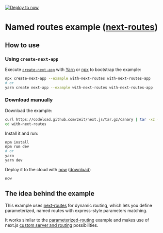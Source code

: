 [![Deploy to now](https://deploy.now.sh/static/button.svg)](https://deploy.now.sh/?repo=https://github.com/zeit/next.js/tree/master/examples/with-next-routes)
# Named routes example ([next-routes](https://github.com/fridays/next-routes))

## How to use

### Using `create-next-app`

Execute [`create-next-app`](https://github.com/segmentio/create-next-app) with [Yarn](https://yarnpkg.com/lang/en/docs/cli/create/) or [npx](https://github.com/zkat/npx#readme) to bootstrap the example:

```bash
npx create-next-app --example with-next-routes with-next-routes-app
# or
yarn create next-app --example with-next-routes with-next-routes-app
```

### Download manually

Download the example:

```bash
curl https://codeload.github.com/zeit/next.js/tar.gz/canary | tar -xz --strip=2 next.js-canary/examples/with-next-routes
cd with-next-routes
```

Install it and run:

```bash
npm install
npm run dev
# or
yarn
yarn dev
```

Deploy it to the cloud with [now](https://zeit.co/now) ([download](https://zeit.co/download))

```bash
now
```

## The idea behind the example

This example uses [next-routes](https://github.com/fridays/next-routes) for dynamic routing, which lets you define parameterized, named routes with express-style parameters matching.

It works similar to the [parameterized-routing](https://github.com/zeit/next.js/tree/master/examples/parameterized-routing) example and makes use of next.js [custom server and routing](https://github.com/zeit/next.js#custom-server-and-routing) possibilities.
